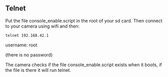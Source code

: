 ## Telnet

Put the file console_enable.script in the root of your sd card. Then connect to your camera using wifi and then:

```telnet 192.168.42.1```

username: root

(there is no password)

The camera checks if the file console_enable.script exists when it boots, if the file is there it will run telnet.

